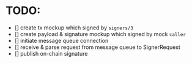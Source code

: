 # TODO:

- [] create tx mockup which signed by `signers/3`
- [] create payload & signature mockup which signed by mock `caller`
- [] initiate message queue connection
- [] receive & parse request from message queue to SignerRequest
- [] publish on-chain signature
